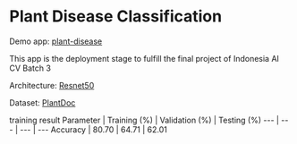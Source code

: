 # Plant Disease Classification


Demo app: [plant-disease](https://mfz-plant-disease.streamlit.app/)


This app is the deployment stage to fulfill the final project of Indonesia AI CV Batch 3

Architecture: [Resnet50](https://pytorch.org/vision/main/models/generated/torchvision.models.resnet50.html#torchvision.models.resnet50)

Dataset: [PlantDoc](https://www.kaggle.com/datasets/abdulhasibuddin/plant-doc-dataset)

training result
 Parameter | Training (%) | Validation (%) | Testing (%)
 --- | --- | --- | ---
Accuracy | 80.70 | 64.71 | 62.01
